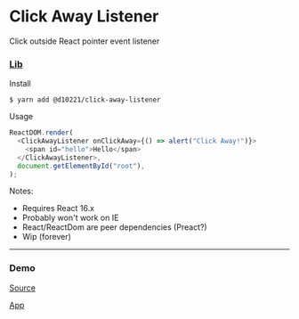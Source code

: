 # Click Away Listener

Click outside React pointer event listener

### [Lib]("./packages/click-away-listener")

Install

    $ yarn add @d10221/click-away-listener

Usage

```javascript
ReactDOM.render(
  <ClickAwayListener onClickAway={() => alert("Click Away!")}>
    <span id="hello">Hello</span>
  </ClickAwayListener>,
  document.getElementById("root"),
);
```

Notes:

- Requires React 16.x
- Probably won't work on IE
- React/ReactDom are peer dependencies (Preact?)
- Wip (forever)

---

### Demo

[Source](<("./packages/demo")>)

[App]("https://d10221.github.io/click-away-listener/")
